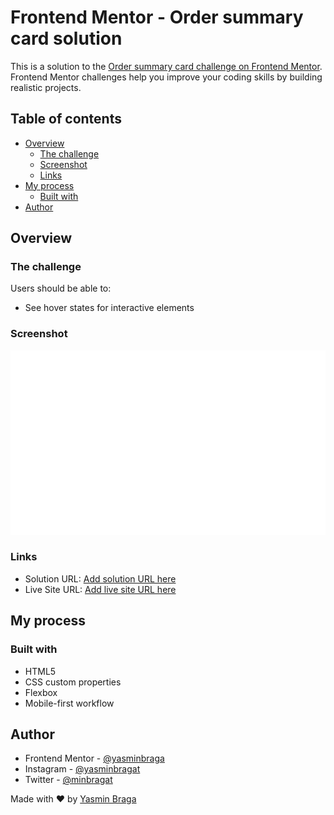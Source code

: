 # Frontend Mentor - Order summary card solution

This is a solution to the [Order summary card challenge on Frontend Mentor](https://www.frontendmentor.io/challenges/order-summary-component-QlPmajDUj). Frontend Mentor challenges help you improve your coding skills by building realistic projects.

## Table of contents

- [Overview](#overview)
  - [The challenge](#the-challenge)
  - [Screenshot](#screenshot)
  - [Links](#links)
- [My process](#my-process)
  - [Built with](#built-with)
- [Author](#author)

## Overview

### The challenge

Users should be able to:

- See hover states for interactive elements

### Screenshot

![](./screenshot.svg)

### Links

- Solution URL: [Add solution URL here](https://your-solution-url.com)
- Live Site URL: [Add live site URL here](https://your-live-site-url.com)

## My process

### Built with

- HTML5
- CSS custom properties
- Flexbox
- Mobile-first workflow

## Author

- Frontend Mentor - [@yasminbraga](https://www.frontendmentor.io/profile/yasminbraga)
- Instagram - [@yasminbragat](https://www.twitter.com/yasminbragat)
- Twitter - [@minbragat](https://www.twitter.com/minbragat)

Made with :heart: by [Yasmin Braga](https://github.com/yasminbraga)
